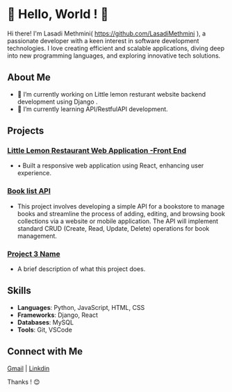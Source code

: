 # 🌟 Hello, World ! 🌟


Hi there! I'm Lasadi Methmini( https://github.com/LasadiMethmini ), a passionate developer with a keen interest in  software development technologies. I love creating efficient and scalable applications, diving deep into new programming languages, and exploring innovative tech solutions.

## About Me

- 🔭 I’m currently working on Little lemon resturant website backend development using Django .
- 🌱 I’m currently learning API/RestfulAPI development.
  
## Projects


### [Little Lemon Restaurant Web Application -Front End](https://github.com/LasadiMethmini/LittleLemonFrontEnd)
- •	Built a responsive web application using React, enhancing user experience.

### [Book list API ](https://github.com/LasadiMethmini/APIcourseDemo.git)
- This project involves developing a simple API for a bookstore to manage books and streamline the process of adding, editing, and browsing book collections via a website or mobile application. The API will implement standard CRUD (Create, Read, Update, Delete) operations for book management.

### [Project 3 Name](https://github.com/yourusername/project3)
- A brief description of what this project does.

## Skills

- **Languages**: Python, JavaScript, HTML, CSS
- **Frameworks**: Django, React
- **Databases**: MySQL
- **Tools**: Git, VSCode


## Connect with Me
 [Gmail](lasadisamarasinghe@gmail.com)  |  [Linkdin](www.linkedin.com/in/lasadimethmini)

Thanks ! 😊
